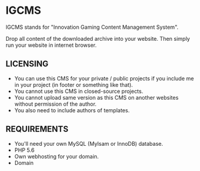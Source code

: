 # IGCMS
IGCMS stands for "Innovation Gaming Content Management System".

Drop all content of the downloaded archive into your website.
Then simply run your website in internet browser.

## LICENSING
- You can use this CMS for your private / public projects if you include me in your project (in footer or something like that).
- You cannot use this CMS in closed-source projects.
- You cannot upload same version as this CMS on another websites without permission of the author.
- You also need to include authors of templates.

## REQUIREMENTS
- You'll need your own MySQL (MyIsam or InnoDB) database.
- PHP 5.6
- Own webhosting for your domain.
- Domain
